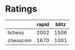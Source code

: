 # Ratings

|          | rapid | blitz |
|----------|-------|-------|
| lichess  | 2002 | 1506 |
| chesscom | 1670 | 1001 |
